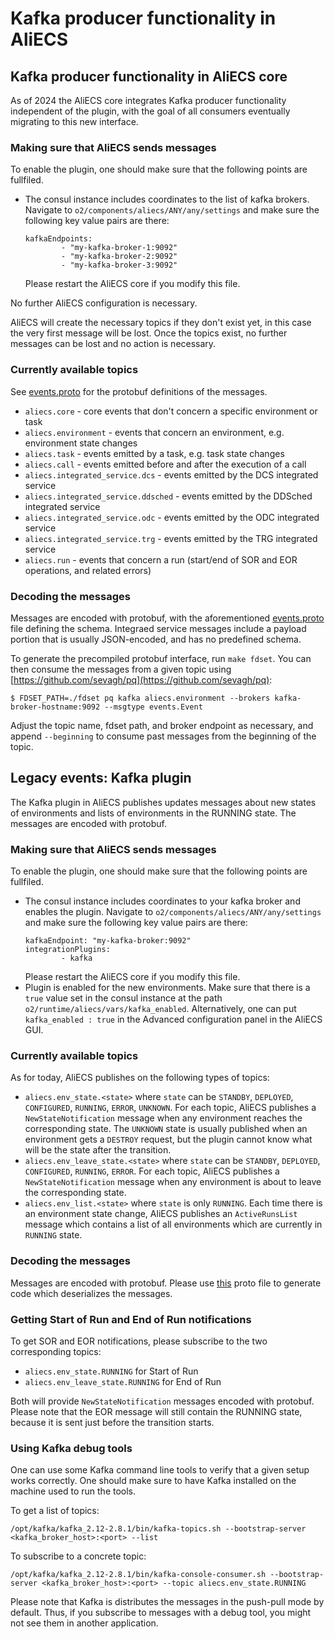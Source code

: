 # Kafka producer functionality in AliECS

## Kafka producer functionality in AliECS core

As of 2024 the AliECS core integrates Kafka producer functionality independent of the plugin, with the goal of all consumers eventually migrating to this new interface.

### Making sure that AliECS sends messages

To enable the plugin, one should make sure that the following points are fullfiled.
* The consul instance includes coordinates to the list of kafka brokers.
  Navigate to `o2/components/aliecs/ANY/any/settings` and make sure the following key value pairs are there:
  ```
  kafkaEndpoints:
          - "my-kafka-broker-1:9092"
          - "my-kafka-broker-2:9092"
          - "my-kafka-broker-3:9092"
  ```
  Please restart the AliECS core if you modify this file.

No further AliECS configuration is necessary.

AliECS will create the necessary topics if they don't exist yet, in this case the very first message will be lost.
Once the topics exist, no further messages can be lost and no action is necessary.

### Currently available topics

See [events.proto](/common/protos/events.proto) for the protobuf definitions of the messages.

* `aliecs.core` - core events that don't concern a specific environment or task
* `aliecs.environment` - events that concern an environment, e.g. environment state changes
* `aliecs.task` - events emitted by a task, e.g. task state changes
* `aliecs.call` - events emitted before and after the execution of a call
* `aliecs.integrated_service.dcs` - events emitted by the DCS integrated service
* `aliecs.integrated_service.ddsched` - events emitted by the DDSched integrated service
* `aliecs.integrated_service.odc` - events emitted by the ODC integrated service
* `aliecs.integrated_service.trg` - events emitted by the TRG integrated service
* `aliecs.run` - events that concern a run (start/end of SOR and EOR operations, and related errors)

### Decoding the messages

Messages are encoded with protobuf, with the aforementioned [events.proto](/common/protos/events.proto) file defining the schema.
Integraed service messages include a payload portion that is usually JSON-encoded, and has no predefined schema.

To generate the precompiled protobuf interface, run `make fdset`.
You can then consume the messages from a given topic using [https://github.com/sevagh/pq](https://github.com/sevagh/pq):
```
$ FDSET_PATH=./fdset pq kafka aliecs.environment --brokers kafka-broker-hostname:9092 --msgtype events.Event
```

Adjust the topic name, fdset path, and broker endpoint as necessary, and append `--beginning` to consume past messages from the beginning of the topic.


## Legacy events: Kafka plugin

The Kafka plugin in AliECS publishes updates messages about new states of environments and lists of environments in the RUNNING state.
The messages are encoded with protobuf.

### Making sure that AliECS sends messages

To enable the plugin, one should make sure that the following points are fullfiled.
* The consul instance includes coordinates to your kafka broker and enables the plugin.
  Navigate to `o2/components/aliecs/ANY/any/settings` and make sure the following key value pairs are there:
  ```
  kafkaEndpoint: "my-kafka-broker:9092"
  integrationPlugins: 
          - kafka
  ```
  Please restart the AliECS core if you modify this file.
* Plugin is enabled for the new environments. Make sure that there is a `true` value set in the consul instance at the path `o2/runtime/aliecs/vars/kafka_enabled`.
  Alternatively, one can put `kafka_enabled : true` in the Advanced configuration panel in the AliECS GUI.

### Currently available topics

As for today, AliECS publishes on the following types of topics:

* `aliecs.env_state.<state>` where `state` can be `STANDBY`, `DEPLOYED`, `CONFIGURED`, `RUNNING`, `ERROR`, `UNKNOWN`.  For each topic, AliECS publishes a `NewStateNotification` message when any environment reaches the corresponding state. The `UNKNOWN` state is usually published when an environment gets a `DESTROY` request, but the plugin cannot know what will be the state after the transition.
* `aliecs.env_leave_state.<state>` where `state` can be `STANDBY`, `DEPLOYED`, `CONFIGURED`, `RUNNING`, `ERROR`. For each topic, AliECS publishes a `NewStateNotification` message when any environment is about to leave the corresponding state.
* `aliecs.env_list.<state>` where `state` is only `RUNNING`. Each time there is an environment state change, AliECS publishes an `ActiveRunsList` message which contains a list of all environments which are currently in `RUNNING` state.

### Decoding the messages

Messages are encoded with protobuf. Please use [this](/core/integration/kafka/protos/kafka.proto) proto file to generate code which deserializes the messages.

### Getting Start of Run and End of Run notifications

To get SOR and EOR notifications, please subscribe to the two corresponding topics:
* `aliecs.env_state.RUNNING` for Start of Run
* `aliecs.env_leave_state.RUNNING` for End of Run

Both will provide `NewStateNotification` messages encoded with protobuf. Please note that the EOR message will still contain the RUNNING state, because it is sent just before the transition starts.

### Using Kafka debug tools

One can use some Kafka command line tools to verify that a given setup works correctly. One should make sure to have Kafka installed on the machine used to run the tools.

To get a list of topics:
```
/opt/kafka/kafka_2.12-2.8.1/bin/kafka-topics.sh --bootstrap-server <kafka_broker_host>:<port> --list
```

To subscribe to a concrete topic:
```
/opt/kafka/kafka_2.12-2.8.1/bin/kafka-console-consumer.sh --bootstrap-server <kafka_broker_host>:<port> --topic aliecs.env_state.RUNNING
```
Please note that Kafka is distributes the messages in the push-pull mode by default. Thus, if you subscribe to messages with a debug tool, you might not see them in another application.
